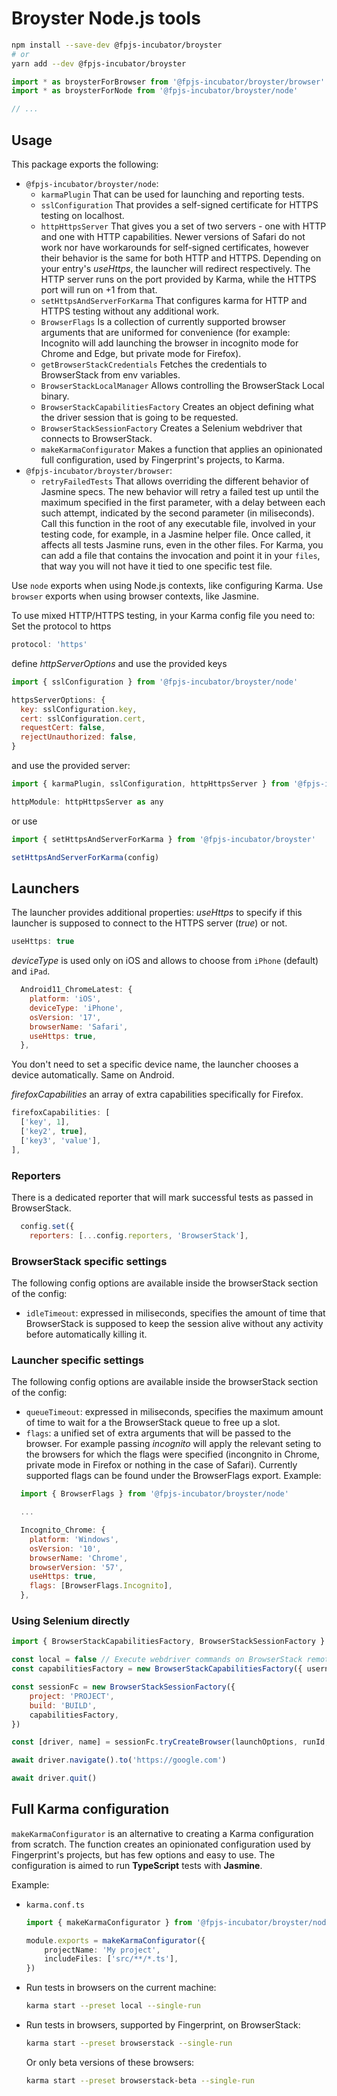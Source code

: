 # Broyster Node.js tools

```bash
npm install --save-dev @fpjs-incubator/broyster
# or
yarn add --dev @fpjs-incubator/broyster
```

```js
import * as broysterForBrowser from '@fpjs-incubator/broyster/browser'
import * as broysterForNode from '@fpjs-incubator/broyster/node'

// ...
```

## Usage

This package exports the following:

-   `@fpjs-incubator/broyster/node`:
    -   `karmaPlugin` That can be used for launching and reporting tests.
    -   `sslConfiguration` That provides a self-signed certificate for HTTPS testing on localhost.
    -   `httpHttpsServer` That gives you a set of two servers - one with HTTP and one with HTTP capabilities.
        Newer versions of Safari do not work nor have workarounds for self-signed certificates, however their behavior is the same for both HTTP and HTTPS. Depending on your entry's _useHttps_, the launcher will redirect respectively.
        The HTTP server runs on the port provided by Karma, while the HTTPS port will run on +1 from that.
    -   `setHttpsAndServerForKarma` That configures karma for HTTP and HTTPS testing without any additional work.
    -   `BrowserFlags` Is a collection of currently supported browser arguments that are uniformed for convenience (for
        example: Incognito will add launching the browser in incognito mode for Chrome and Edge, but private mode for Firefox).
    -   `getBrowserStackCredentials` Fetches the credentials to BrowserStack from env variables.
    -   `BrowserStackLocalManager` Allows controlling the BrowserStack Local binary.
    -   `BrowserStackCapabilitiesFactory` Creates an object defining what the driver session that is going to be requested.
    -   `BrowserStackSessionFactory` Creates a Selenium webdriver that connects to BrowserStack.
    -   `makeKarmaConfigurator` Makes a function that applies an opinionated full configuration, used by Fingerprint's projects, to Karma.
-   `@fpjs-incubator/broyster/browser`:
    -   `retryFailedTests` That allows overriding the different behavior of Jasmine specs. The new behavior will retry a failed test up until the maximum specified in the first parameter, with a delay between each such attempt, indicated by the second parameter (in miliseconds). Call this function in the root of any executable file, involved in your testing code, for example, in a Jasmine helper file. Once called, it affects all tests Jasmine runs, even in the other files. For Karma, you can add a file that contains the invocation and point it in your `files`, that way you will not have it tied to one specific test file.

Use `node` exports when using Node.js contexts, like configuring Karma.
Use `browser` exports when using browser contexts, like Jasmine.

To use mixed HTTP/HTTPS testing, in your Karma config file you need to:
Set the protocol to https

```js
protocol: 'https'
```

define _httpServerOptions_ and use the provided keys

```js
import { sslConfiguration } from '@fpjs-incubator/broyster/node'

httpsServerOptions: {
  key: sslConfiguration.key,
  cert: sslConfiguration.cert,
  requestCert: false,
  rejectUnauthorized: false,
}
```

and use the provided server:

```js
import { karmaPlugin, sslConfiguration, httpHttpsServer } from '@fpjs-incubator/broyster/node'

httpModule: httpHttpsServer as any
```

or use

```js
import { setHttpsAndServerForKarma } from '@fpjs-incubator/broyster'

setHttpsAndServerForKarma(config)
```

## Launchers

The launcher provides additional properties:
_useHttps_ to specify if this launcher is supposed to connect to the HTTPS server (_true_) or not.

```js
useHttps: true
```

_deviceType_ is used only on iOS and allows to choose from `iPhone` (default) and `iPad`.

```js
  Android11_ChromeLatest: {
    platform: 'iOS',
    deviceType: 'iPhone',
    osVersion: '17',
    browserName: 'Safari',
    useHttps: true,
  },
```

You don't need to set a specific device name, the launcher chooses a device automatically. Same on Android.

_firefoxCapabilities_ an array of extra capabilities specifically for Firefox.

```js
firefoxCapabilities: [
  ['key', 1],
  ['key2', true],
  ['key3', 'value'],
],
```

### Reporters

There is a dedicated reporter that will mark successful tests as passed in BrowserStack.

```js
  config.set({
    reporters: [...config.reporters, 'BrowserStack'],
```

### BrowserStack specific settings

The following config options are available inside the browserStack section of the config:

-   `idleTimeout`: expressed in miliseconds, specifies the amount of time that BrowserStack is supposed to keep the session alive without any activity before automatically killing it.

### Launcher specific settings

The following config options are available inside the browserStack section of the config:

-   `queueTimeout`: expressed in miliseconds, specifies the maximum amount of time to wait for a the BrowserStack queue to free up a slot.
-   `flags`: a unified set of extra arguments that will be passed to the browser. For example passing _incognito_ will apply the relevant seting to the browsers for which the flags were specified (incongnito in Chrome, private mode in Firefox or nothing in the case of Safari). Currently supported flags can be found under the BrowserFlags export. Example:

```js
  import { BrowserFlags } from '@fpjs-incubator/broyster/node'

  ...

  Incognito_Chrome: {
    platform: 'Windows',
    osVersion: '10',
    browserName: 'Chrome',
    browserVersion: '57',
    useHttps: true,
    flags: [BrowserFlags.Incognito],
  },
```

### Using Selenium directly

```js
import { BrowserStackCapabilitiesFactory, BrowserStackSessionFactory } from '@fpjs-incubator/broyster/node'

const local = false // Execute webdriver commands on BrowserStack remotely
const capabilitiesFactory = new BrowserStackCapabilitiesFactory({ username, accessKey }, local)

const sessionFc = new BrowserStackSessionFactory({
    project: 'PROJECT',
    build: 'BUILD',
    capabilitiesFactory,
})

const [driver, name] = sessionFc.tryCreateBrowser(launchOptions, runId, attempt, logger)

await driver.navigate().to('https://google.com')

await driver.quit()
```

## Full Karma configuration

`makeKarmaConfigurator` is an alternative to creating a Karma configuration from scratch.
The function creates an opinionated configuration used by Fingerprint's projects, but has few options and easy to use.
The configuration is aimed to run **TypeScript** tests with **Jasmine**.

Example:

- `karma.conf.ts`
    ```ts
    import { makeKarmaConfigurator } from '@fpjs-incubator/broyster/node'

    module.exports = makeKarmaConfigurator({
        projectName: 'My project',
        includeFiles: ['src/**/*.ts'],
    })
    ```
- Run tests in browsers on the current machine:
    ```bash
    karma start --preset local --single-run
    ```
- Run tests in browsers, supported by Fingerprint, on BrowserStack:
    ```bash
    karma start --preset browserstack --single-run
    ```
    Or only beta versions of these browsers:
    ```bash
    karma start --preset browserstack-beta --single-run
    ```
